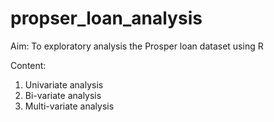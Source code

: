 # propser_loan_analysis

Aim: To exploratory analysis the Prosper loan dataset using R

Content:
1. Univariate analysis
2. Bi-variate analysis
3. Multi-variate analysis


